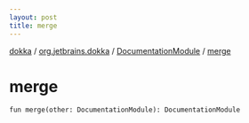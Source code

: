 ```yaml
---
layout: post
title: merge
---
```

[dokka](../../index.md) / [org.jetbrains.dokka](../index.md) / [DocumentationModule](index.md) / [merge](merge.md)

# merge

```
fun merge(other: DocumentationModule): DocumentationModule
```
